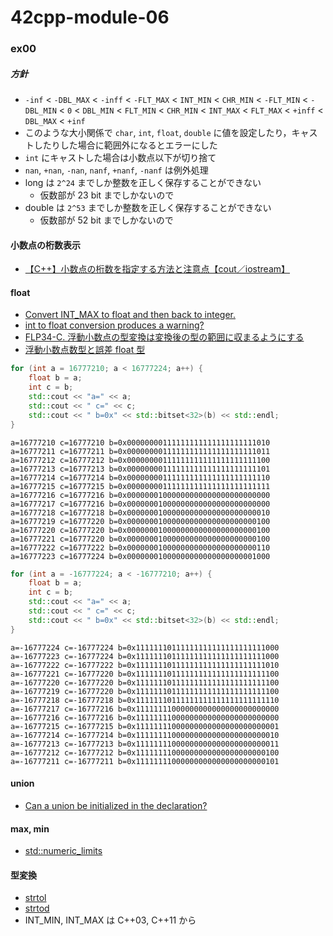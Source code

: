 # 42cpp-module-06

### ex00
##### 方針
- `-inf` < `-DBL_MAX` < `-inff` < `-FLT_MAX` < `INT_MIN` < `CHR_MIN` < `-FLT_MIN` < `-DBL_MIN` < `0` < `DBL_MIN` < `FLT_MIN` < `CHR_MIN` < `INT_MAX` < `FLT_MAX` < `+inff` < `DBL_MAX` < `+inf`
- このような大小関係で `char`, `int`, `float`, `double` に値を設定したり，キャストしたりした場合に範囲外になるとエラーにした
- `int` にキャストした場合は小数点以下が切り捨て
- `nan`, `+nan`, `-nan`, `nanf`, `+nanf`, `-nanf` は例外処理
- long は `2^24` までしか整数を正しく保存することができない
  - 仮数部が 23 bit までしかないので
- double は `2^53` までしか整数を正しく保存することができない
  - 仮数部が 52 bit までしかないので

#### 小数点の桁数表示
- [【C++】小数点の桁数を指定する方法と注意点【cout／iostream】](https://marycore.jp/prog/cpp/stream-format-float/)

#### float
- [Convert INT_MAX to float and then back to integer.](https://stackoverflow.com/questions/23420783/convert-int-max-to-float-and-then-back-to-integer/23423240)
- [int to float conversion produces a warning?](https://stackoverflow.com/questions/7775129/int-to-float-conversion-produces-a-warning)
- [FLP34-C. 浮動小数点の型変換は変換後の型の範囲に収まるようにする](https://www.jpcert.or.jp/sc-rules/c-flp34-c.html)
- [浮動小数点数型と誤差 float 型](https://www.cc.kyoto-su.ac.jp/~yamada/programming/float.html)
```c++
for (int a = 16777210; a < 16777224; a++) {
    float b = a;
    int c = b;
    std::cout << "a=" << a;
    std::cout << " c=" << c;
    std::cout << " b=0x" << std::bitset<32>(b) << std::endl;
}
```
```shell
a=16777210 c=16777210 b=0x00000000111111111111111111111010
a=16777211 c=16777211 b=0x00000000111111111111111111111011
a=16777212 c=16777212 b=0x00000000111111111111111111111100
a=16777213 c=16777213 b=0x00000000111111111111111111111101
a=16777214 c=16777214 b=0x00000000111111111111111111111110
a=16777215 c=16777215 b=0x00000000111111111111111111111111
a=16777216 c=16777216 b=0x00000001000000000000000000000000
a=16777217 c=16777216 b=0x00000001000000000000000000000000
a=16777218 c=16777218 b=0x00000001000000000000000000000010
a=16777219 c=16777220 b=0x00000001000000000000000000000100
a=16777220 c=16777220 b=0x00000001000000000000000000000100
a=16777221 c=16777220 b=0x00000001000000000000000000000100
a=16777222 c=16777222 b=0x00000001000000000000000000000110
a=16777223 c=16777224 b=0x00000001000000000000000000001000
```
```c++
for (int a = -16777224; a < -16777210; a++) {
    float b = a;
    int c = b;
    std::cout << "a=" << a;
    std::cout << " c=" << c;
    std::cout << " b=0x" << std::bitset<32>(b) << std::endl;
}
```
```shell
a=-16777224 c=-16777224 b=0x11111110111111111111111111111000
a=-16777223 c=-16777224 b=0x11111110111111111111111111111000
a=-16777222 c=-16777222 b=0x11111110111111111111111111111010
a=-16777221 c=-16777220 b=0x11111110111111111111111111111100
a=-16777220 c=-16777220 b=0x11111110111111111111111111111100
a=-16777219 c=-16777220 b=0x11111110111111111111111111111100
a=-16777218 c=-16777218 b=0x11111110111111111111111111111110
a=-16777217 c=-16777216 b=0x11111111000000000000000000000000
a=-16777216 c=-16777216 b=0x11111111000000000000000000000000
a=-16777215 c=-16777215 b=0x11111111000000000000000000000001
a=-16777214 c=-16777214 b=0x11111111000000000000000000000010
a=-16777213 c=-16777213 b=0x11111111000000000000000000000011
a=-16777212 c=-16777212 b=0x11111111000000000000000000000100
a=-16777211 c=-16777211 b=0x11111111000000000000000000000101
```

#### union
- [Can a union be initialized in the declaration?](https://stackoverflow.com/questions/2148989/can-a-union-be-initialized-in-the-declaration)

#### max, min
- [std::numeric_limits](https://cpprefjp.github.io/reference/limits/numeric_limits.html)

#### 型変換
- [strtol](http://www9.plala.or.jp/sgwr-t/lib/strtol.html)
- [strtod](http://www9.plala.or.jp/sgwr-t/lib/strtod.html)
- INT_MIN, INT_MAX は C++03, C++11 から
